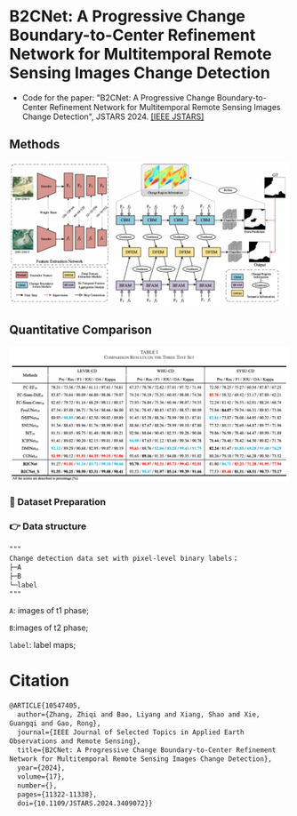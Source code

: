 # B2CNet: A Progressive Change Boundary-to-Center Refinement Network for Multitemporal Remote Sensing Images Change Detection
- Code for the paper: "B2CNet: A Progressive Change Boundary-to-Center Refinement Network for Multitemporal Remote Sensing Images Change Detection", JSTARS 2024. [[IEEE JSTARS]](https://ieeexplore.ieee.org/document/10547405)

Methods
-----------------
<img width="1096" alt="image" src="images/B2CNet.png">

Quantitative Comparison
-----------------
<img width="1096" alt="image" src="images/result.png">

### :speech_balloon: Dataset Preparation

### :point_right: Data structure

```
"""
Change detection data set with pixel-level binary labels；
├─A
├─B
└─label
"""
```

`A`: images of t1 phase;

`B`:images of t2 phase;

`label`: label maps;

# Citation
```shell
@ARTICLE{10547405,
  author={Zhang, Zhiqi and Bao, Liyang and Xiang, Shao and Xie, Guangqi and Gao, Rong},
  journal={IEEE Journal of Selected Topics in Applied Earth Observations and Remote Sensing}, 
  title={B2CNet: A Progressive Change Boundary-to-Center Refinement Network for Multitemporal Remote Sensing Images Change Detection}, 
  year={2024},
  volume={17},
  number={},
  pages={11322-11338},
  doi={10.1109/JSTARS.2024.3409072}}
```

